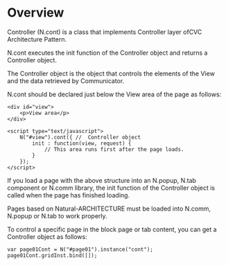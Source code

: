 Overview
===

Controller (N.cont) is a class that implements Controller layer of ​​CVC Architecture Pattern.

N.cont executes the init function of the Controller object and returns a Controller object.
<p class="alert">The Controller object is the object that controls the elements of the View and the data retrieved by Communicator.</p>

N.cont should be declared just below the View area of ​​the page as follows:

```
<div id="view">
	<p>View area</p>
</div>

<script type="text/javascript">
	N("#view").cont({ //  Controller object
		init : function(view, request) {
			// This area runs first after the page loads.
		}
	});
</script>
```

If you load a page with the above structure into an N.popup, N.tab component or N.comm library, the init function of the Controller object is called when the page has finished loading.
<p class="alert">Pages based on Natural-ARCHITECTURE must be loaded into N.comm, N.popup or N.tab to work properly.</p>

To control a specific page in the block page or tab content, you can get a Controller object as follows:

```
var page01Cont = N("#page01").instance("cont");
page01Cont.gridInst.bind([]);
```